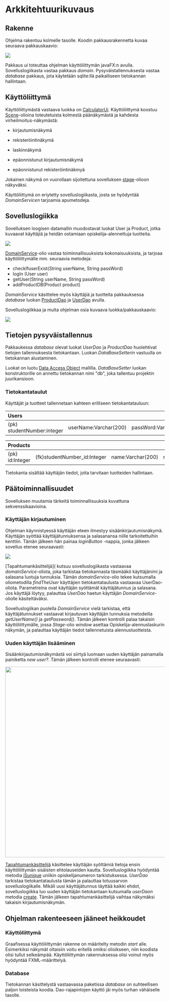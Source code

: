 # Arkkitehtuurikuvaus

## Rakenne

Ohjelma rakentuu kolmelle tasolle. Koodin pakkausrakennetta kuvaa seuraava pakkauskaavio:

<img src="https://github.com/StrappedGlint13/ot-harjoitustyo/blob/master/Dokumentaatio/kuvat/pakkaus.png" widht="250">

Pakkaus _ui_ toteuttaa ohjelman käyttöliittymän javaFX:n avulla. Sovelluslogiikasta vastaa pakkaus _domain_. Pysyväistallennuksesta vastaa _database_ pakkaus, jota käytetään sqlite:llä paikalliseen tietokannan hallintaan. 

## Käyttöliittymä

Käyttöliittymästä vastaava luokka on [CalculatorUi](https://github.com/StrappedGlint13/ot-harjoitustyo/blob/master/OpiskelijaAlennuslaskuri/OpiskelijaAlennuslaskuri/src/main/java/ui/CalculatorUi.java). Käyttöliittymä koostuu [Scene](https://docs.oracle.com/javase/8/javafx/api/javafx/scene/Scene.html)-olioina toteutetuista kolmestä päänäkymästä ja kahdesta virheilmoitus-näkymästä:


- kirjautumisnäkymä

- rekisteröintinäkymä

- laskinnäkymä

- epäonnistunut kirjautumisnäkymä

- epäonnistunut rekisteröintinäkmyä


Jokainen näkymä on vuorollaan sijoitettuna sovelluksen [stage](https://docs.oracle.com/javase/8/javafx/api/javafx/stage/Stage.html)-olioon näkyväksi.

Käyttöliittymä on eriytetty sovelluslogiikasta, josta se hyödyntää _DomainServicen_ tarjoamia apumetodeja. 

## Sovelluslogiikka

Sovelluksen loogisen datamallin muodostavat luokat User ja Product, jotka kuvaavat käyttäjiä ja heidän ostamiaan opiskelija-alennettuja tuotteita.

<img src="https://github.com/StrappedGlint13/ot-harjoitustyo/blob/master/Dokumentaatio/kuvat/looginen%20datamalli.png" widht="250">

[DomainService](https://github.com/StrappedGlint13/ot-harjoitustyo/blob/master/OpiskelijaAlennuslaskuri/OpiskelijaAlennuslaskuri/src/main/java/domain/DomainService.java)-olio vastaa toiminnallisuuksista kokonaisuuksista, ja tarjoaa käyttöliittymälle mm. seuraavia metodeja:

- checkIfuserExist(String userName, String passWord)
- logIn (User user)
- getUser(String userName, String passWord)
- addProductDB(Product product) 

_DomainService_ käsittelee myös käyttäjiä ja tuotteita pakkauksessa _database_ luokan [ProductDao](https://github.com/StrappedGlint13/ot-harjoitustyo/blob/master/OpiskelijaAlennuslaskuri/OpiskelijaAlennuslaskuri/src/main/java/database/ProductDao.java) ja [UserDao](https://github.com/StrappedGlint13/ot-harjoitustyo/blob/master/OpiskelijaAlennuslaskuri/OpiskelijaAlennuslaskuri/src/main/java/database/UserDao.java) avulla.

Sovelluslogiikkaa ja muita ohjelman osia kuvaava luokka/pakkauskaavio:

<img src="https://github.com/StrappedGlint13/ot-harjoitustyo/blob/master/Dokumentaatio/kuvat/Pakkauskaavio_02.png" widht="250">

## Tietojen pysyväistallennus

Pakkaukessa _database_ olevat luokat _UserDao_ ja _ProductDao_ huolehtivat tietojen tallennuksesta tietokantaan. Luokan _DataBaseSetterin_ vastuulla on tietokannan alustaminen. 

Luokat on luotu [Data Access Object](https://en.wikipedia.org/wiki/Data_access_object) mallilla. _DataBaseSetter_ luokan konstruktorille on annettu tietokannan nimi "db", joka tallentuu projektin juurikansioon. 

### Tietokantataulut

Käyttäjät ja tuotteet tallennetaan kahteen erilliseen tietokantatauluun:

|Users||||
|:---|:---|:---|:---|
|(pk) studentNumber:integer|userName:Varchar(200)|passWord:Varchar(200)|email:Varchar(200)|

|Products|||||
|:---|:---|:---|:---|:---|
|(pk) id:Integer|(fk)studentNumber_id:Integer|name:Varchar(200)|normalPrice:Double|studentPrice:Double|discountPercentage:Double|

Tietokanta sisältää käyttäjän tiedot, joita tarvitaan tuotteiden hallintaan. 

## Päätoiminnallisuudet

Sovelluksen muutamia tärkeitä toiminnallisuuksia kuvattuna sekvenssikaavioina.

### Käyttäjän kirjautuminen 

Ohjelman käynnistyessä käyttäjän eteen ilmestyy sisäänkirjautumisnäkymä. Käyttäjän syöttää käyttäjätunnuksensa ja salasanansa niille tarkoitettuihin kenttiin. Tämän jälkeen hän painaa _loginButton_ -nappia, jonka jälkeen sovellus etenee seuraavasti:

<img src="https://github.com/StrappedGlint13/ot-harjoitustyo/blob/master/Dokumentaatio/kuvat/Sekvenssikaavio_%20kirjautuminen_02.jpg" widht="250">

[Tapahtumankäsittelijä]( kutsuu sovelluslogiikasta vastaavaa _domainService_-oliota, joka tarkistaa tietokannasta täsmääkö käyttäjänimi ja salasana luotuja tunnuksia. Tämän _domainService_-olio tekee kutsumalla oliometodilla _findTheUser_ käyttäjien tietokantataulusta vastaavaa UserDao-oliota. Parametreina ovat käyttäjän syöttämät käyttäjätunnus ja salasana. Jos käyttäjä löytyy, palauttaa _UserDao_ haetun käyttäjän _DomainService_-oliolle käsiteltäväksi. 

Sovelluslogiikan puolella _DomainService_ vielä tarkistaa, että käyttäjätunnukset vastaavat kirjautuvan käyttäjän tunnuksia metodeilla _getUserName()_ ja _getPassword()_. Tämän jälkeen kontrolli palaa takaisin käyttöliittymälle, jossa _Stage_-olio _window_ asettaa Opiskelija-alennuslaskurin näkymän, ja palauttaa käyttäjän tiedot tallennetuista alennustuotteista. 

### Uuden käyttäjän lisääminen 

Sisäänkirjautumisnäkymästä voi siirtyä luomaan uuden käyttäjän painamalla painiketta _new user?_. Tämän jälkeen kontrolli etenee seuraavasti:

<img src="https://github.com/StrappedGlint13/ot-harjoitustyo/blob/master/Dokumentaatio/kuvat/Sekvenssikaavio:%20uusi%20k%C3%A4ytt%C3%A4j%C3%A4.png" width="600">

[Tapahtumankäsittelijä](https://github.com/StrappedGlint13/ot-harjoitustyo/blob/master/OpiskelijaAlennuslaskuri/OpiskelijaAlennuslaskuri/src/main/java/ui/CalculatorUi.java#L313) käsittelee käyttäjän syöttämiä tietoja ensin käyttöliittymän sisäisten ehtolauseiden kautta. Sovelluslogiikka hyödyntää metodia [iSunique](https://github.com/StrappedGlint13/ot-harjoitustyo/blob/master/OpiskelijaAlennuslaskuri/OpiskelijaAlennuslaskuri/src/main/java/ui/CalculatorUi.java#L330) uniikin opiskelijanumeron tarkistuksessa. _UserDao_ tarkistaa tietokantataulusta tämän ja palauttaa totuusarvon sovelluslogiikalle. Mikäli uusi käyttäjätunnus täyttää kaikki ehdot, sovelluslogiikka luo uuden käyttäjän tietokantaan kutsumalla _userDaon_ metodia [create](https://github.com/StrappedGlint13/ot-harjoitustyo/blob/master/OpiskelijaAlennuslaskuri/OpiskelijaAlennuslaskuri/src/main/java/domain/DomainService.java#L82). Tämän jälkeen tapahtumankäsittelijä vaihtaa näkymäksi takaisin kirjautumisnäkymän. 

## Ohjelman rakenteeseen jääneet heikkoudet

### Käyttöliittymä

Graafisessa käyttöliittymän rakenne on määritelty metodin _start_ alle. Esimerkiksi näkymät oltaisiin voitu eritellä omiksi olioikseen, niin koodista olisi tullut selkeämpää. Käyttöliittymän rakennuksessa olisi voinut myös hyödyntää FXML-määrittelyä.   

### Database

Tietokannan käsittelystä vastaavassa paketissa _database_ on suhteellisen paljon toisteista koodia. Dao-rajapintojen käyttö jäi myös turhan vähäiselle tasolle. 
